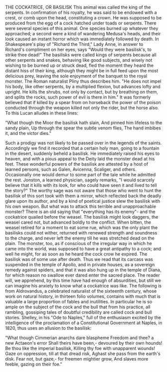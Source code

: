 THE COCKATRICE, OR BASILISK
  This animal was called the king of the serpents. In confirmation
  of his royalty, he was said to be endowed with a crest, or comb upon
  the head, constituting a crown. He was supposed to be produced from
  the egg of a cock hatched under toads or serpents. There were
  several species of this animal. One species burned up whatever they
  approached; a second were a kind of wandering Medusa's heads, and
  their look caused an instant horror which was immediately followed
  by death. In Shakespeare's play of "Richard the Third," Lady Anne,
  in answer to Richard's compliment on her eyes, says "Would they were
  basilisk's, to strike thee dead!"
  The basilisks were called kings of serpents because all other
  serpents and snakes, behaving like good subjects, and wisely not
  wishing to be burned up or struck dead, fled the moment they heard the
  distant hiss of their king, although they might be in full feed upon
  the most delicious prey, leaving the sole enjoyment of the banquet
  to the royal monster.
  The Roman naturalist Pliny thus describes him. "He does not impel
  his body, like other serpents, by a multiplied flexion, but advances
  lofty and upright. He kills the shrubs, not only by contact, but by
  breathing on them, and splits the rocks, such power of evil is there
  in him." It was formerly believed that if killed by a spear from on
  horseback the power of the poison conducted through the weapon
  killed not only the rider, but the horse also. To this Lucan alludes
  in these lines:

  "What though the Moor the basilisk hath slain,
  And pinned him lifeless to the sandy plain,
  Up through the spear the subtle venom flies,
  The hand imbibes it, and the victor dies."

  Such a prodigy was not likely to be passed over in the legends of
  the saints. Accordingly we find it recorded that a certain holy man,
  going to a fountain in the desert, suddenly beheld a basilisk. He
  immediately raised his eyes to heaven, and with a pious appeal to
  the Deity laid the monster dead at his feet.
  These wonderful powers of the basilisk are attested by a host of
  learned persons, such as Galen, Avicenna, Scaliger, and others.
  Occasionally one would demur to some part of the tale while he
  admitted the rest. Jonston, a learned physician, sagely remarks, "I
  would scarcely believe that it kills with its look, for who could have
  seen it and lived to tell the story?" The worthy sage was not aware
  that those who went to hunt the basilisk of this sort took with them a
  mirror, which reflected back the deadly glare upon its author, and
  by a kind of poetical justice slew the basilisk with his own weapon.
  But what was to attack this terrible and unapproachable monster?
  There is an old saying that "everything has its enemy"- and the
  cockatrice quailed before the weasel. The basilisk might look daggers,
  the weasel cared not, but advanced boldly to the conflict. When
  bitten, the weasel retired for a moment to eat some rue, which was the
  only plant the basilisks could not wither, returned with renewed
  strength and soundness to the charge, and never left the enemy till he
  was stretched dead on the plain. The monster, too, as if conscious
  of the irregular way in which he came into the world, was supposed
  to have a great antipathy to a cock; and well he might, for as soon as
  he heard the cock crow he expired.
  The basilisk was of some use after death. Thus we read that its
  carcass was suspended in the temple of Apollo, and in private
  houses, as a sovereign remedy against spiders, and that it was also
  hung up in the temple of Diana, for which reason no swallow ever dared
  enter the sacred place.
  The reader will, we apprehend, by this time have had enough of
  absurdities, but still we can imagine his anxiety to know what a
  cockatrice was like. The following is from Aldrovandus, a celebrated
  naturalist of the sixteenth century, whose work on natural history, in
  thirteen folio volumes, contains with much that is valuable a large
  proportion of fables and inutilities. In particular he is so ample
  on the subject of the cock and the bull that from his practice, all
  rambling, gossiping tales of doubtful credibility are called cock
  and bull stories.
  Shelley, in his "Ode to Naples," full of the enthusiasm excited by
  the intelligence of the proclamation of a Constitutional Government at
  Naples, in 1820, thus uses an allusion to the basilisk:

  "What though Cimmerian anarchs dare blaspheme
  Freedom and thee? a new Actaeon's error
  Shall theirs have been,- devoured by their own hounds!
  Be thou like the imperial basilisk,
  Killing thy foe with unapparent wounds!
  Gaze on oppression, till at that dread risk,
  Aghast she pass from the earth's disk.
  Fear not, but gaze,- for freemen mightier grow,
  And slaves more feeble, gazing on their foe."
